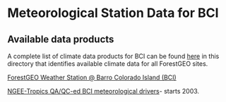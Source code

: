 # Meteorological Station Data for BCI

## Available data products

A complete list of climate data products for BCI can be found [here](https://github.com/forestgeo/Climate/tree/master/Directory) in this directory that identifies available climate data for all ForestGEO sites.

[ForestGEO Weather Station @ Barro Colorado Island (BCI)](https://github.com/forestgeo/Climate/tree/master/Climate_Data/Met_Stations/BCI/ForestGEO_met_station-BCI)

[NGEE-Tropics QA/QC-ed BCI meteorological drivers](https://ngt-data.lbl.gov/dois/NGT0062/)- starts 2003.
